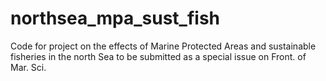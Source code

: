 # northsea_mpa_sust_fish
Code for project on the effects of Marine Protected Areas and sustainable fisheries in the north Sea to be submitted as a special issue on Front. of Mar. Sci.
